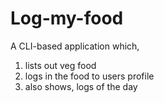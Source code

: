 # Log-my-food
A CLI-based application which, 
  1) lists out veg food
  2) logs in the food to users profile
  3) also shows, logs of the day 
